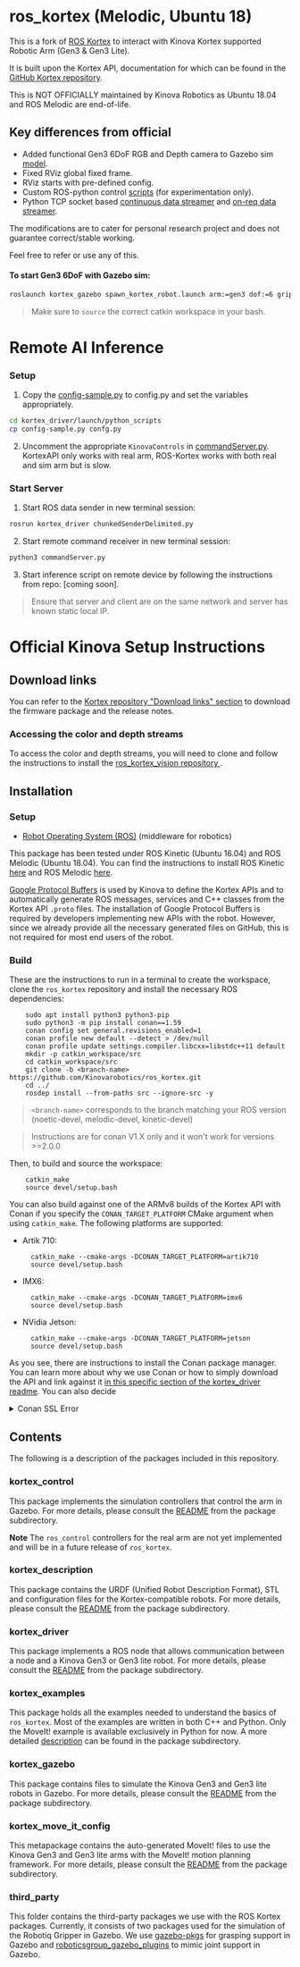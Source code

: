 # ros_kortex (Melodic, Ubuntu 18)
This is a fork of [ROS Kortex](https://github.com/Kinovarobotics/ros_kortex/tree/melodic-devel) to interact with Kinova Kortex supported Robotic Arm (Gen3 & Gen3 Lite).

It is built upon the Kortex API, documentation for which can be found in the [GitHub Kortex repository](https://github.com/Kinovarobotics/kortex).

This is NOT OFFICIALLY maintained by Kinova Robotics as Ubuntu 18.04 and ROS Melodic are end-of-life.

## Key differences from official
- Added functional Gen3 6DoF RGB and Depth camera to Gazebo sim [model](kortex_description/arms/gen3/6dof/urdf/gen3_macro.xacro).
- Fixed RViz global fixed frame.
- RViz starts with pre-defined config.
- Custom ROS-python control [scripts](kortex_driver/launch/python_scripts/) (for experimentation only).
- Python TCP socket based [continuous data streamer](kortex_driver/launch/python_scripts/chunkedSender.py) and [on-req data streamer](kortex_driver/launch/python_scripts/chunkedSenderDelimited.py).

The modifications are to cater for personal research project and does not guarantee correct/stable working.

Feel free to refer or use any of this.

#### To start Gen3 6DoF with Gazebo sim: 
```sh
roslaunch kortex_gazebo spawn_kortex_robot.launch arm:=gen3 dof:=6 gripper:=robotiq_2f_140
```
> Make sure to `source` the correct catkin workspace in your bash.

# Remote AI Inference

### Setup

1. Copy the [config-sample.py](kortex_driver/launch/python_scripts/config-sample.py) to config.py and set the variables appropriately.
```sh
cd kortex_driver/launch/python_scripts
cp config-sample.py confg.py
```

2. Uncomment the appropriate `KinovaControls` in [commandServer.py](kortex_driver/launch/python_scripts/commandServer.py).
KortexAPI only works with real arm, ROS-Kortex works with both real and sim arm but is slow.


### Start Server
1. Start ROS data sender in new terminal session:
```sh
rosrun kortex_driver chunkedSenderDelimited.py
```

2. Start remote command receiver in new terminal session:
```sh
python3 commandServer.py
```

3. Start inference script on remote device by following the instructions from repo: [coming soon].

> Ensure that server and client are on the same network and server has known static local IP.


# Official Kinova Setup Instructions

## Download links

You can refer to the [Kortex repository "Download links" section](https://github.com/Kinovarobotics/kortex#download-links) to download the firmware package and the release notes.

### Accessing the color and depth streams 

To access the color and depth streams, you will need to clone and follow the instructions to install the [ros_kortex_vision repository ](https://github.com/Kinovarobotics/ros_kortex_vision).
## Installation

### Setup

- [Robot Operating System (ROS)](http://wiki.ros.org) (middleware for robotics)

This package has been tested under ROS Kinetic (Ubuntu 16.04) and ROS Melodic (Ubuntu 18.04).
You can find the instructions to install ROS Kinetic [here](http://wiki.ros.org/kinetic/Installation/Ubuntu) and ROS Melodic [here](http://wiki.ros.org/melodic/Installation/Ubuntu).

[Google Protocol Buffers](https://developers.google.com/protocol-buffers/) is used by Kinova to define the Kortex APIs and to automatically generate ROS messages, services and C++ classes from the Kortex API `.proto` files. The installation of Google Protocol Buffers is required by developers implementing new APIs with the robot. However, since we already provide all the necessary generated files on GitHub, this is not required for most end users of the robot.

### Build

These are the instructions to run in a terminal to create the workspace, clone the `ros_kortex` repository and install the necessary ROS dependencies:

        sudo apt install python3 python3-pip
        sudo python3 -m pip install conan==1.59
        conan config set general.revisions_enabled=1
        conan profile new default --detect > /dev/null
        conan profile update settings.compiler.libcxx=libstdc++11 default
        mkdir -p catkin_workspace/src
        cd catkin_workspace/src
        git clone -b <branch-name> https://github.com/Kinovarobotics/ros_kortex.git
        cd ../
        rosdep install --from-paths src --ignore-src -y

> `<branch-name>` corresponds to the branch matching your ROS version (noetic-devel, melodic-devel, kinetic-devel)

> Instructions are for conan V1.X only and it won't work for versions >=2.0.0

Then, to build and source the workspace:

        catkin_make
        source devel/setup.bash

You can also build against one of the ARMv8 builds of the Kortex API with Conan if you specify the `CONAN_TARGET_PLATFORM` CMake argument when using `catkin_make`. The following platforms are supported:

- Artik 710: 

        catkin_make --cmake-args -DCONAN_TARGET_PLATFORM=artik710
        source devel/setup.bash

- IMX6:

        catkin_make --cmake-args -DCONAN_TARGET_PLATFORM=imx6
        source devel/setup.bash

- NVidia Jetson: 

        catkin_make --cmake-args -DCONAN_TARGET_PLATFORM=jetson
        source devel/setup.bash

As you see, there are instructions to install the Conan package manager. You can learn more about why we use Conan or how to simply download the API and link against it [in this specific section of the kortex_driver readme](kortex_driver/readme.md#conan). You can also decide 

<p><details close>
<summary>Conan SSL Error</summary>

While running `catkin_make`, you may get a SSL Certificate error similar to this

```sh
ERROR: HTTPSConnectionPool(host='artifactory.kinovaapps.com', port=443): Max retries exceeded with url: /artifactory/api/conan/conan/v1/ping (Caused by SSLError(SSLCertVerificationError(1, '[SSL: CERTIFICATE_VERIFY_FAILED] certificate verify failed: certificate has expired (_ssl.c:1131)')))
```

This is because Conan's root certificate expired on 2021-09-30

You can fix this by running

```sh
conan config install https://github.com/conan-io/conanclientcert.git
```

</details></p>

## Contents

The following is a description of the packages included in this repository.

### kortex_control
This package implements the simulation controllers that control the arm in Gazebo. For more details, please consult the [README](kortex_control/readme.md) from the package subdirectory.

**Note** The `ros_control` controllers for the real arm are not yet implemented and will be in a future release of `ros_kortex`.

### kortex_description
This package contains the URDF (Unified Robot Description Format), STL and configuration files for the Kortex-compatible robots. For more details, please consult the [README](kortex_description/readme.md) from the package subdirectory.

### kortex_driver
This package implements a ROS node that allows communication between a node and a Kinova Gen3 or Gen3 lite robot. For more details, please consult the [README](kortex_driver/readme.md) from the package subdirectory.

### kortex_examples
This package holds all the examples needed to understand the basics of `ros_kortex`. Most of the examples are written in both C++ and Python. Only the MoveIt! example is available exclusively in Python for now.
A more detailed [description](kortex_examples/readme.md) can be found in the package subdirectory.

### kortex_gazebo
This package contains files to simulate the Kinova Gen3 and Gen3 lite robots in Gazebo. For more details, please consult the [README](kortex_gazebo/readme.md) from the package subdirectory.

### kortex_move_it_config
This metapackage contains the auto-generated MoveIt! files to use the Kinova Gen3 and Gen3 lite arms with the MoveIt! motion planning framework. For more details, please consult the [README](kortex_move_it_config/readme.md) from the package subdirectory.

### third_party
This folder contains the third-party packages we use with the ROS Kortex packages. Currently, it consists of two packages used for the simulation of the Robotiq Gripper in Gazebo. We use [gazebo-pkgs](third_party/gazebo-pkgs/README.md) for grasping support in Gazebo and [roboticsgroup_gazebo_plugins](third_party/roboticsgroup_gazebo_plugins/README.md) to mimic joint support in Gazebo.
